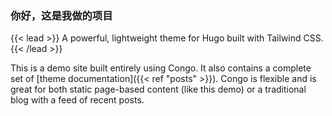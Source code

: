 

### 你好，这是我做的项目

{{< lead >}}
A powerful, lightweight theme for Hugo built with Tailwind CSS.
{{< /lead >}}

This is a demo site built entirely using Congo. It also contains a complete set of [theme documentation]({{< ref "posts" >}}). Congo is flexible and is great for both static page-based content (like this demo) or a traditional blog with a feed of recent posts.



<script src="https://giscus.app/client.js"
        data-repo="rorschaches/rorschaches.github.io"
        data-repo-id="R_kgDOOagVyA"
        data-category="Announcements"
        data-category-id="DIC_kwDOOagVyM4CpMG8"
        data-mapping="pathname"
        data-strict="0"
        data-reactions-enabled="1"
        data-emit-metadata="0"
        data-input-position="bottom"
        data-theme="light"
        data-lang="zh-CN"
        crossorigin="anonymous"
        async>
</script>